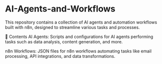 # AI-Agents-and-Workflows

This repository contains a collection of AI agents and automation workflows built with n8n, designed to streamline various tasks and processes.

📂 Contents
AI Agents: Scripts and configurations for AI agents performing tasks such as data analysis, content generation, and more.

n8n Workflows: JSON files for n8n workflows automating tasks like email processing, API integrations, and data transformations.
